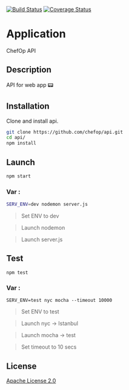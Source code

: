 [![Build Status](https://travis-ci.com/chefop/api.svg?branch=develop)](https://travis-ci.com/chefop/api)
[![Coverage Status](https://coveralls.io/repos/github/chefop/api/badge.svg?branch=develop)](https://coveralls.io/github/chefop/api?branch=develop)

# Application

ChefOp API

## Description

API for web app 📟

## Installation

Clone and install api.

```bash
git clone https://github.com/chefop/api.git
cd api/
npm install
```

## Launch

```bash
npm start
```
### Var :

```bash
SERV_ENV=dev nodemon server.js
```
> Set ENV to dev

> Launch nodemon

> Launch server.js

## Test

```
npm test
```
### Var :

```
SERV_ENV=test nyc mocha --timeout 10000
```
> Set ENV to test

> Launch nyc -> Istanbul

> Launch mocha -> test

> Set timeout to 10 secs

## License
[Apache License 2.0](http://www.apache.org/licenses/LICENSE-2.0)
